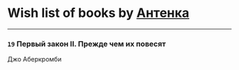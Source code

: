 # Wish list of books by [Антенка](https://plus.google.com/u/0/118158645037334943900/)
---

### `19` Первый закон II. Прежде чем их повесят
Джо Аберкромби

